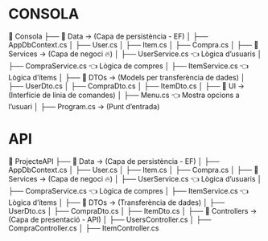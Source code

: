 # CONSOLA  
📂 Consola
 ├── 📂 Data  → (Capa de persistència - EF)
 │    ├── AppDbContext.cs
 │    ├── User.cs
 │    ├── Item.cs
 │    ├── Compra.cs
 │
 ├── 📂 Services  → (Capa de negoci 🔥)
 │    ├── UserService.cs   👈 Lògica d’usuaris
 │    ├── CompraService.cs 👈 Lògica de compres
 │    ├── ItemService.cs   👈 Lògica d’ítems
 │
 ├── 📂 DTOs  → (Models per transferència de dades)
 │    ├── UserDto.cs
 │    ├── CompraDto.cs
 │    ├── ItemDto.cs
 │
 ├── 📂 UI  → (Interfície de línia de comandes)
 │    ├── Menu.cs  👈 Mostra opcions a l’usuari
 │
 ├── Program.cs  → (Punt d’entrada)

# API  
📂 ProjecteAPI
 ├── 📂 Data  → (Capa de persistència - EF)
 │    ├── AppDbContext.cs
 │    ├── User.cs
 │    ├── Item.cs
 │    ├── Compra.cs
 │
 ├── 📂 Services  → (Capa de negoci 🔥)
 │    ├── UserService.cs   👈 Lògica d’usuaris
 │    ├── CompraService.cs 👈 Lògica de compres
 │    ├── ItemService.cs   👈 Lògica d’ítems
 │
 ├── 📂 DTOs  → (Transferència de dades)
 │    ├── UserDto.cs
 │    ├── CompraDto.cs
 │    ├── ItemDto.cs
 │
 ├── 📂 Controllers  → (Capa de presentació - API)
 │    ├── UsersController.cs
 │    ├── CompraController.cs
 │    ├── ItemController.cs
